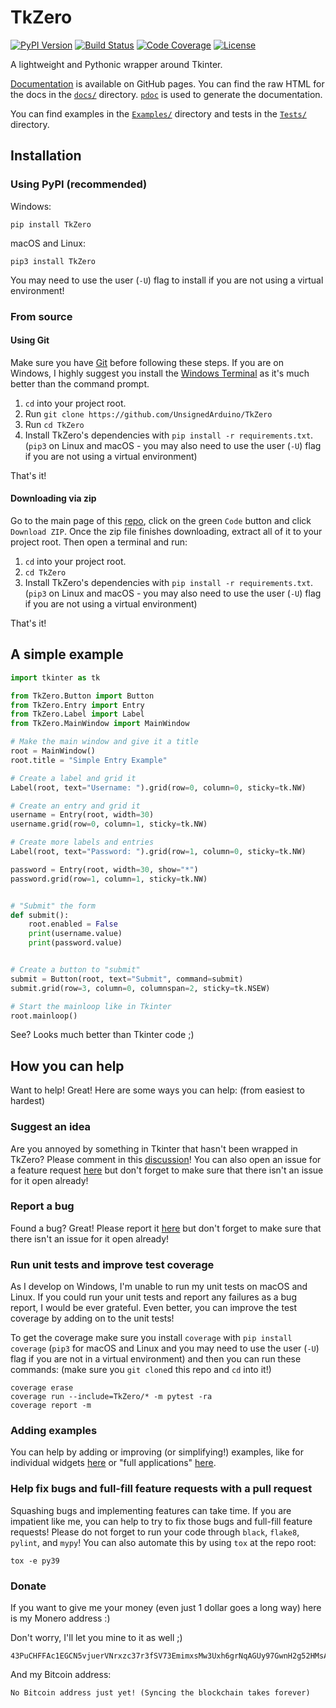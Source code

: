 # TkZero
[![PyPI Version][pypi-image]][pypi-url]
[![Build Status][build-image]][build-url]
[![Code Coverage][coverage-image]][coverage-url]
[![License][license-image]][license-url]

A lightweight and Pythonic wrapper around Tkinter.

[Documentation](https://unsignedarduino.github.io/TkZero/) is available on 
GitHub pages. You can find the raw HTML for the docs in the 
[`docs/`](https://github.com/UnsignedArduino/TkZero/tree/main/docs) directory.
[`pdoc`](https://pdoc3.github.io/pdoc/) is used to generate the documentation.

You can find examples in the 
[`Examples/`](https://github.com/UnsignedArduino/TkZero/tree/main/Examples) 
directory and tests in the 
[`Tests/`](https://github.com/UnsignedArduino/TkZero/tree/main/Tests) directory.

## Installation

### Using PyPI (recommended)
Windows:
```commandline
pip install TkZero
```
macOS and Linux:
```shell
pip3 install TkZero
```
You may need to use the user (`-U`) flag to install if you are not using a 
virtual environment!

### From source

#### Using Git
Make sure you have [Git](https://git-scm.com/) before following these steps. 
If you are on Windows, I highly suggest you install the 
[Windows Terminal](https://www.microsoft.com/en-us/p/windows-terminal/9n0dx20hk701)
as it's much better than the command prompt.

1. `cd` into your project root.
2. Run `git clone https://github.com/UnsignedArduino/TkZero`
3. Run `cd TkZero`
4. Install TkZero's dependencies with `pip install -r requirements.txt`. 
   (`pip3` on Linux and macOS - you may also need to use the user (`-U`) flag 
   if you are not using a virtual environment)

That's it!

#### Downloading via zip
Go to the main page of this [repo](https://github.com/UnsignedArduino/TkZero),
click on the green `Code` button and click `Download ZIP`. Once the zip file 
finishes downloading, extract all of it to your project root. Then open a 
terminal and run:

1. `cd` into your project root.
2. `cd TkZero`
3. Install TkZero's dependencies with `pip install -r requirements.txt`. 
   (`pip3` on Linux and macOS - you may also need to use the user (`-U`) flag 
   if you are not using a virtual environment)

That's it!

## A simple example

```python
import tkinter as tk

from TkZero.Button import Button
from TkZero.Entry import Entry
from TkZero.Label import Label
from TkZero.MainWindow import MainWindow

# Make the main window and give it a title
root = MainWindow()
root.title = "Simple Entry Example"

# Create a label and grid it
Label(root, text="Username: ").grid(row=0, column=0, sticky=tk.NW)

# Create an entry and grid it
username = Entry(root, width=30)
username.grid(row=0, column=1, sticky=tk.NW)

# Create more labels and entries
Label(root, text="Password: ").grid(row=1, column=0, sticky=tk.NW)

password = Entry(root, width=30, show="*")
password.grid(row=1, column=1, sticky=tk.NW)


# "Submit" the form
def submit():
    root.enabled = False
    print(username.value)
    print(password.value)


# Create a button to "submit"
submit = Button(root, text="Submit", command=submit)
submit.grid(row=3, column=0, columnspan=2, sticky=tk.NSEW)

# Start the mainloop like in Tkinter
root.mainloop()
```

See? Looks much better than Tkinter code ;)

## How you can help

Want to help! Great! Here are some ways you can help: (from easiest to hardest)

### Suggest an idea

Are you annoyed by something in Tkinter that hasn't been wrapped in TkZero? 
Please comment in this 
[discussion](https://github.com/UnsignedArduino/TkZero/discussions/4)! You can 
also open an issue for a feature request 
[here](https://github.com/UnsignedArduino/TkZero/issues/new?template=feature_request.md)
but don't forget to make sure that there isn't an issue for it open already!

### Report a bug

Found a bug? Great! Please report it 
[here](https://github.com/UnsignedArduino/TkZero/issues/new?template=bug_report.md)
but don't forget to make sure that there isn't an issue for it open already!

### Run unit tests and improve test coverage

As I develop on Windows, I'm unable to run my unit tests on macOS and Linux. If
you could run your unit tests and report any failures as a bug report, I would 
be ever grateful. Even better, you can improve the test coverage by adding on 
to the unit tests!

To get the coverage make sure you install `coverage` with 
`pip install coverage` (`pip3` for macOS and Linux and you may need to use the
user (`-U`) flag if you are not in a virtual environment) and then you can run 
these commands: (make sure you `git clone`d this repo and `cd` into it!)

```commandline
coverage erase
coverage run --include=TkZero/* -m pytest -ra
coverage report -m
```

### Adding examples

You can help by adding or improving (or simplifying!) examples, like for 
individual widgets
[here](https://github.com/UnsignedArduino/TkZero/tree/main/Examples/Widgets) or
"full applications" 
[here](https://github.com/UnsignedArduino/TkZero/tree/main/Examples/FullApps).


### Help fix bugs and full-fill feature requests with a pull request

Squashing bugs and implementing features can take time. If you are impatient 
like me, you can help to try to fix those bugs and full-fill feature requests! 
Please do not forget to run your code through `black`, `flake8`, `pylint`, and
`mypy`! You can also automate this by using `tox` at the repo root:

```commandline
tox -e py39
```

### Donate

If you want to give me your money (even just 1 dollar goes a long way) here is 
my Monero address :)

Don't worry, I'll let you mine to it as well ;) 
```text
43PuCHFFAc1EGCN5vjuerVNrxzc37r3fSV73EmimxsMw3Uxh6grNqAGUy97GwnH2g52HMsAj8LdRmbjGbJQHRs3WUpL9oGq
```
And my Bitcoin address:
```text
No Bitcoin address just yet! (Syncing the blockchain takes forever)
```

<!-- Badges -->

[pypi-image]: https://img.shields.io/pypi/v/TkZero
[pypi-url]: https://pypi.org/project/TkZero/
[build-image]: https://github.com/UnsignedArduino/TkZero/actions/workflows/build.yml/badge.svg
[build-url]: https://github.com/UnsignedArduino/TkZero/actions/workflows/build.yml
[coverage-image]: https://codecov.io/gh/UnsignedArduino/TkZero/branch/main/graph/badge.svg?token=ZUP6MD6INL
[coverage-url]: https://codecov.io/gh/UnsignedArduino/TkZero
[license-image]: https://badgen.net/github/license/UnsignedArduino/TkZero
[license-url]: https://github.com/UnsignedArduino/TkZero/blob/main/LICENSE
